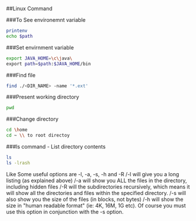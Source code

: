 ##Linux Command

###To See environemnt variable
```bash
printenv
echo $path
```
###Set envirnment variable
```bash
export JAVA_HOME=\c\java\
export path=$path:$JAVA_HOME/bin
```
###Find file 
```bash
find ./<DIR_NAME> -name '*.ext'
```
###Present working directory
```bash
pwd
```
###Change directory
```bash
cd \home
cd ~ \\ to root directoy
```
###ls command - List directory contents
```bash
ls
ls -lrash
```
Like
Some useful options are -l, -a, -s, -h and -R
/-l will give you a long listing (as explained above)
/-a will show you ALL the files in the directory, including hidden files
/-R will the subdirectories recursively, which means it will show all the directories and files within the specified directory.
/-s will also show you the size of the files (in blocks, not bytes)
/-h will show the size in "human readable format" (ie: 4K, 16M, 1G etc). Of course you must use this option in conjunction with the -s option.
